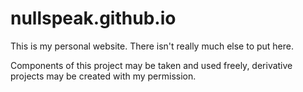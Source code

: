 # nullspeak.github.io
This is my personal website.
There isn't really much else to put here.

Components of this project may be taken and used freely, derivative projects may be created with my permission.
